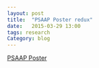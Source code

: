 ```yaml
---
layout: post
title:  "PSAAP Poster redux"
date:   2015-03-29 13:00
tags: research 
Category: blog
---
```


[PSAAP Poster]({{site.baseurl}}/assets/2015/03/29/psaap.pdf )

